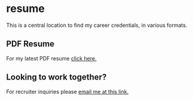# resume

This is a central location to find my career credentials, in various formats. 

## PDF Resume

For my latest PDF resume [click here.](https://github.com/eksoward/resume/blob/master/docs/eksoward-resume.pdf)

## Looking to work together? 

For recruiter inquiries please [email me at this link.](mailto:eksoward@gmail.com?subject=Found%20github:%20Looking%20to%20collaborate)


